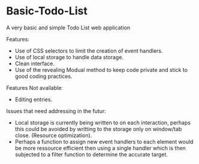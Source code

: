 # Basic-Todo-List
A very basic and simple Todo List web application

Features:
- Use of CSS selectors to limit the creation of event handlers.
- Use of local storage to handle data storage.
- Clean interface.
- Use of the revealing Modual method to keep code private and stick to good coding practices.

Features Not available:
- Editing entries.

Issues that need addressing in the futur:
- Local storage is currently being written to on each interaction, perhaps this could be avoided by writting to the storage only on window/tab close. (Resource optimization).
- Perhaps a function to assign new event handlers to each element would be more ressource efficient then using a single handler which is then subjected to a filter function to determine the accurate target.
